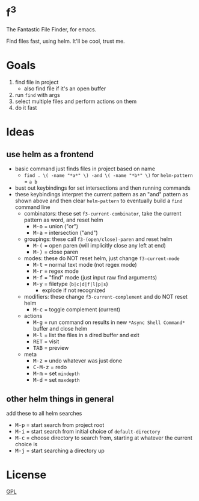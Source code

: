 f<sup>3</sup>
=============

The Fantastic File Finder, for emacs.

Find files fast, using helm. It'll be cool, trust me.

# Goals

1. find file in project
    - also find file if it's an open buffer
2. run `find` with args
3. select multiple files and perform actions on them
4. do it fast

# Ideas
## use helm as a frontend
- basic command just finds files in project based on name
    - `find . \( -name "*a*" \) -and \( -name "*b*" \)` for `helm-pattern` = `a b`
- bust out keybindings for set intersections and then running commands
- these keybindings interpret the current pattern as an "and" pattern as shown above and then clear `helm-pattern` to eventually build a `find` command line
    - combinators: these set `f3-current-combinator`, take the current pattern as word, and reset helm
        - <kbd>M-o</kbd> = union ("or")
        - <kbd>M-a</kbd> = intersection ("and")
    - groupings: these call `f3-(open/close)-paren` and reset helm
        - <kbd>M-(</kbd> = open paren (will implicitly close any left at end)
        - <kbd>M-)</kbd> = close paren
    - modes: these do NOT reset helm, just change `f3-current-mode`
        - <kbd>M-t</kbd> = normal text mode (not regex mode)
        - <kbd>M-r</kbd> = regex mode
        - <kbd>M-f</kbd> = "find" mode (just input raw find arguments)
        - <kbd>M-y</kbd> = filetype (`b|c|d|f|l|p|s`)
            - explode if not recognized
    - modifiers: these change `f3-current-complement` and do NOT reset helm
        - <kbd>M-c</kbd> = toggle complement (current)
    - actions
        - <kbd>M-g</kbd> = run command on results in new `*Async Shell Command*` buffer and close helm
        - <kbd>M-l</kbd> = list the files in a dired buffer and exit
        - <kbd>RET</kbd> = visit
        - <kbd>TAB</kbd> = preview
    - meta
        - <kbd>M-z</kbd> = undo whatever was just done
        - <kbd>C-M-z</kbd> = redo
        - <kbd>M-m</kbd> = set `mindepth`
        - <kbd>M-d</kbd> = set `maxdepth`

## other helm things in general

add these to all helm searches

- <kbd>M-p</kbd> = start search from project root
- <kbd>M-i</kbd> = start search from initial choice of `default-directory`
- <kbd>M-c</kbd> = choose directory to search from, starting at whatever the current choice is
- <kbd>M-j</kbd> = start searching a directory up


# License

[GPL](GPL.md)

